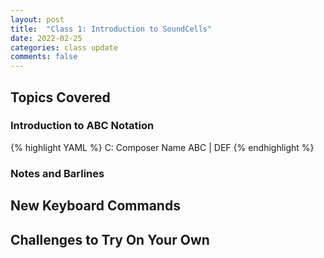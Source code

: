 ```yaml
---
layout: post
title:  "Class 1: Introduction to SoundCells"
date: 2022-02-25
categories: class update
comments: false
---
```

## Topics Covered

### Introduction to ABC Notation
{% highlight YAML %}
C: Composer Name
ABC | DEF
{% endhighlight %}

### Notes and Barlines

## New Keyboard Commands

## Challenges to Try On Your Own
